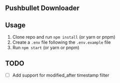 ## Pushbullet Downloader

## Usage

1. Clone repo and run `npm install` (or yarn or pnpm)
2. Create a `.env` file following the `.env.example` file
3. Run `npm start` (or yarn or pnpm)

## TODO

- [ ] Add support for modified_after timestamp filter
